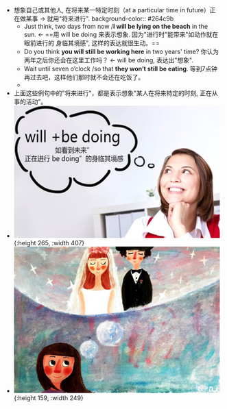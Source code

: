 - 想象自己或其他人, 在将来某一特定时刻（at a particular time in future）正在做某事 → 就用"将来进行".
  background-color:: #264c9b
	- Just think, two days from now /**I will be lying on the beach** in the sun. ← ==用 will be doing 来表示想象. 因为"进行时"能带来"如动作就在眼前进行的 身临其境感", 这样的表达就很生动。==
	- Do you think **you will still be working here** in two years' time? 你认为两年之后你还会在这里工作吗？ <- will be doing, 表达出"想象".
	- Wait until seven o’clock /so that **they won’t still be eating**. 等到7点钟再过去吧，这样他们那时就不会还在吃饭了。
	-
- 上面这些例句中的"将来进行"，都是表示想象"某人在将来特定的时刻, 正在从事的活动"。
- ![will be doing.jpg](../assets/will_be_doing_1644459928661_0.jpg){:height 265, :width 407}
- ![will be doing2.jpg](../assets/will_be_doing2_1644460036202_0.jpg){:height 159, :width 249}